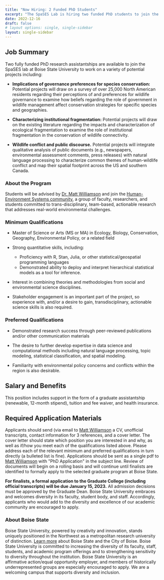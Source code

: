 ```yaml
---
title: "Now Hiring: 2 Funded PhD Students"
excerpt: "The SpaSES Lab is hiring two funded PhD students to join the Ecology, Evolution, and Behavior PhD program and the Human-Environment Systems Research Group at Boise State! Applications are due by **January 15**."
date: 2022-12-16
draft: false
# layout options: single, single-sidebar
layout: single-sidebar
---
```


## Job Summary
Two fully funded PhD research assistantships are available to join the SpaSES lab at Boise State University to work on a variety of potential projects including:

* **Implications of governance preferences for species conservation:** Potential projects will draw on a survey of over 25,000 North American residents regarding their perceptions of and preferences for wildlife governance to examine how beliefs regarding the role of government in wildlife management affect conservation strategies for specific species and geographies.

* **Characterizing institutional fragmentation:** Potential projects will draw on the existing literature regarding the impacts and characterization of ecological fragmentation to examine the role of institutional fragmentation in the conservation of wildlife connectivity.

* **Wildlife conflict and public discourse.** Potential projects will integrate qualitative analysis of public documents (e.g., newspapers, environmental assessment comments, press releases) with natural language processing to characterize common themes of human-wildlife conflict and map their spatial footprint across the US and southern Canada.

### About the Program
Students will be advised by [Dr. Matt Williamson](https://www.boisestate.edu/hes/people/matt-williamson/) and join the [Human-Environment Systems community](https://www.boisestate.edu/hes/), a group of faculty, researchers, and students committed to trans-disciplinary, team-based, actionable research that addresses real-world environmental challenges. 

### Minimum Qualifications

* Master of Science or Arts (MS or MA) in Ecology, Biology, Conservation, Geography, Environmental Policy, or a related field 

* Strong quantitative skills, including:
  * Proficiency with R, Stan, Julia, or other statistical/geospatial programming languages
  * Demonstrated ability to deploy and interpret hierarchical statistical models as a tool for inference.

* Interest in combining theories and methodologies from social and environmental science disciplines.

* Stakeholder engagement is an important part of the project, so experience with, and/or a desire to gain, transdisciplinary, actionable science skills is also required. 


### Preferred Qualifications

* Demonstrated research success through peer-reviewed publications and/or other communication materials

* The desire to further develop expertise in data science and computational methods including natural language processing, topic modeling, statistical classification, and spatial modeling.

* Familiarity with environmental policy concerns and conflicts within the region is also desirable.


## Salary and Benefits
This position includes support in the form of a graduate assistantship (renewable, 12-month stipend), tuition and fee waiver, and health insurance.

## Required Application Materials
Applicants should send (via email to [Matt Williamson](mailto:mattwilliamson@boisestate.edu) a CV, unofficial transcripts, contact information for 3 references, and a cover letter. The cover letter should state which position you are interested in and why, as well as if/how you meet each of the qualifications listed above. Please address each of the relevant minimum and preferred qualifications in turn directly (a bulleted list is fine). Applications should be sent as a single pdf to [Matt Williamson](mailto:mattwilliamson@boisestate.edu) with "PhD Application" in the subject line. Review of documents will begin on a rolling basis and will continue until finalists are identified to formally apply to the selected graduate program at Boise State. 

**For finalists, a formal application to the Graduate College (including official transcripts) will be due January 15, 2023.** All admission decisions must be approved by the Graduate Dean. Boise State University embraces and welcomes diversity in its faculty, student body, and staff. Accordingly, applicants who would add to the diversity and excellence of our academic community are encouraged to apply.

### About Boise State
Boise State University, powered by creativity and innovation, stands uniquely positioned in the Northwest as a metropolitan research university of distinction. [Learn more](https://www.boisestate.edu/about/boise-and-beyond/) about Boise State and the City of Boise. Boise State University is committed to increasing the diversity of its faculty, staff, students, and academic program offerings and to strengthening sensitivity to diversity throughout the institution. Boise State University is an affirmative action/equal opportunity employer, and members of historically underrepresented groups are especially encouraged to apply. We are a welcoming campus that supports diversity and inclusion.

